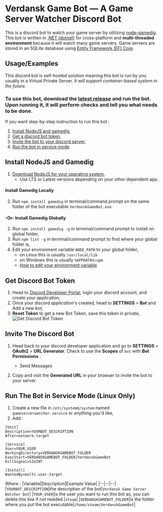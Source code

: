 
# Verdansk Game Bot — A Game Server Watcher Discord Bot

This is a discord bot to watch your game server by utilizing [node-gamedig](https://github.com/gamedig/node-gamedig). This bot is written in [.NET (dotnet)](https://dotnet.microsoft.com/) for cross-platform and __multi-threaded environment__ because it will watch many game servers. Game servers are stored in an SQLite database using [Entity Framework (EF) Core](https://docs.microsoft.com/en-us/ef/core/).

## Usage/Examples

This discord bot is self-hosted solution meaning this bot is run by you usually in a Virtual Private Server. _It will support container-based system in the future._

### To use this bot, download the [latest release](https://github.com/ha-ves/VerdanskGameBot/releases) and run the bot. Upon running it, it will perform checks and tell you what needs to be done.

If you want step-by-step instruction to run this bot :
1. [Install NodeJS and gamedig](README#install-nodejs-and-gamedig),
2. [Get a discord bot token](README#get-discord-bot-token),
3. [Invite the bot to your discord server](README#invite-the-discord-bot),
4. [Run the bot in service mode](README#run-the-bot-in-service-mode-linux-only).

## Install NodeJS and Gamedig

1. [Download NodeJS for your operating system](https://nodejs.org/en/download/),
	- Use LTS or Latest versions depending on your other dependent app.

#### Install Gamedig Locally
2. Run `npm install gamedig` in terminal/command prompt on the same folder of the bot executable `VerdanskGameBot.exe`.

#### -Or- Install Gamedig Globally
2. Run `npm install gamedig -g` in terminal/command prompt to install on global folder,
3. Run `npm list -g` in terminal/command prompt to find where your global folder is,
4. Edit your environment variable `NODE_PATH` to your global folder,
	- on Linux this is usually `/usr/local/lib`
	- on Windows this is usually `%APPDATA%\npm`
	- [How to edit your environment variable](https://www.google.com/search?q=how+to+edit+environment+variable)

## Get Discord Bot Token

1. Head to [Discord Developer Portal](https://discord.com/developers/applications), login your discord account, and create your application,
2. Once your discord _application_'s created, head to **SETTINGS** > **Bot** and Add a new bot,  
3. **Reset Token** to get a new Bot Token, save this token in private,
![Get Discord Bot Token](https://www.tekat.my.id/wp-content/uploads/2022/04/get-bot-token.png)

## Invite The Discord Bot

1. Head back to your discord developer application and go to **SETTINGS** > **OAuth2** > **URL Generator**. Check to use the **Scopes** of `bot` with **Bot Permissions** :
	- Send Messages

2. Copy and visit the **Generated URL** in your browser to invite the bot to your server.

## Run The Bot in Service Mode (Linux Only)

1. Create a new file in `/etc/systemd/system` named `gameserverwatcher.service` or anything you'd like,
2. Add : 
```
[Unit]
Description=YOURBOT_DESCRIPTION
After=network.target

[Service]
User=YOUR_USER
WorkingDirectory=VERDANSKGAMEBOT_FOLDER
ExecStart=VERDANSKGAMEBOT_FOLDER/VerdanskGameBot
KillSignal=SIGINT

[Install]
WantedBy=multi-user.target
```
Where :
|Variable|Description|Example Value|
|--|--|--|
|`YOURBOT_DESCRIPTION`|the description of the bot|`Verdansk Game Server Watcher Bot`|
|`YOUR_USER`|is the user you want to run this bot as, you can delete this line if not needed.|`steam`|
|`VERDANSKGAMEBOT_FOLDER`|is the folder where you put the bot executable|`/home/steam/VerdanskGameBot`|
